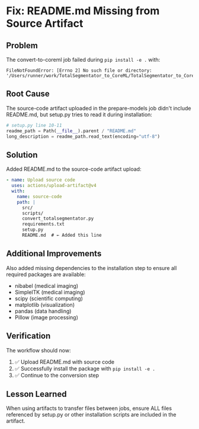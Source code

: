 # Fix: README.md Missing from Source Artifact

## Problem
The convert-to-coreml job failed during `pip install -e .` with:
```
FileNotFoundError: [Errno 2] No such file or directory: '/Users/runner/work/TotalSegmentator_to_CoreML/TotalSegmentator_to_CoreML/README.md'
```

## Root Cause
The source-code artifact uploaded in the prepare-models job didn't include README.md, but setup.py tries to read it during installation:

```python
# setup.py line 10-11
readme_path = Path(__file__).parent / "README.md"
long_description = readme_path.read_text(encoding="utf-8")
```

## Solution
Added README.md to the source-code artifact upload:

```yaml
- name: Upload source code
  uses: actions/upload-artifact@v4
  with:
    name: source-code
    path: |
      src/
      scripts/
      convert_totalsegmentator.py
      requirements.txt
      setup.py
      README.md  # ← Added this line
```

## Additional Improvements
Also added missing dependencies to the installation step to ensure all required packages are available:
- nibabel (medical imaging)
- SimpleITK (medical imaging)
- scipy (scientific computing)
- matplotlib (visualization)
- pandas (data handling)
- Pillow (image processing)

## Verification
The workflow should now:
1. ✅ Upload README.md with source code
2. ✅ Successfully install the package with `pip install -e .`
3. ✅ Continue to the conversion step

## Lesson Learned
When using artifacts to transfer files between jobs, ensure ALL files referenced by setup.py or other installation scripts are included in the artifact.